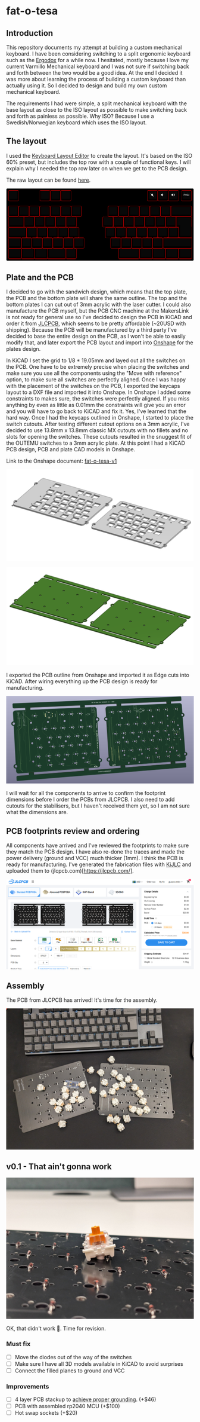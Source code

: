 # fat-o-tesa

## Introduction
This repository documents my attempt at building a custom mechanical keyboard. I have been considering switching to a split ergonomic keyboard such as the [Ergodox](https://ergodox-ez.com/) for a while now.
I hesitated, mostly because I love my current Varmillo Mechanical keyboard and I was not sure if switching back and forth between the two would be a good idea. At the end I decided it was more about learning the process of building a custom keyboard than actually using it. So I decided to design and build my own custom mechanical keyboard.

The requirements I had were simple, a split mechanical keyboard with the base layout as close to the ISO layout as possible to make switching back and forth as painless as possible. Why ISO? Because I use a Swedish/Norwegian keyboard which uses the ISO layout.

## The layout
I used the [Keyboard Layout Editor](http://www.keyboard-layout-editor.com/) to create the layout. It's based on the ISO 60% preset, but includes the top row with a couple of functional keys. I will explain why I needed the top row later on when we get to the PCB design.

The raw layout can be found [here](layouts/layout.kle).

![Layout](docs/assets/fat-o-tesa-layout.png)

## Plate and the PCB
I decided to go with the sandwich design, which means that the top plate, the PCB and the bottom plate will share the same outline.
The top and the bottom plates I can cut out of 3mm acrylic with the laser cutter. I could also manufacture the PCB myself, but the PCB CNC machine at the MakersLink is not ready for general use so I've decided to design the PCB in KiCAD and order it from [JLCPCB](https://jlcpcb.com/), which seems to be pretty affordable (~20USD with shipping). Because the PCB will be manufactured by a third party I've decided to base the entire design on the PCB, as I won't be able to easily modify that, and later export the PCB layout and import into [Onshape](https://cad.onshape.com) for the plates design.

In KiCAD I set the grid to 1/8 * 19.05mm and layed out all the switches on the PCB. One have to be extremely precise when placing the switches and make sure you use all the components using the "Move with reference" option, to make sure all switches are perfectly aligned.
Once I was happy with the placement of the switches on the PCB, I exported the keycaps layout to a DXF file and imported it into Onshape. In Onshape I added some constraints to makes sure, the switches were perfectly aligned. If you miss anything by even as little as 0.01mm the constraints will give you an error and you will have to go back to KiCAD and fix it. Yes, I've learned that the hard way. Once I had the keycaps outlined in Onshape, I started to place the switch cutouts. After testing different cutout options on a 3mm acrylic, I've decided to use 13.8mm x 13.8mm classic MX cutouts with no fillets and no slots for opening the switches. These cutouts resulted in the snuggest fit of the OUTEMU switches to a 3mm acrylic plate. At this point I had a KiCAD PCB design, PCB and plate CAD models in Onshape.

Link to the Onshape document: [fat-o-tesa-v1](https://cad.onshape.com/documents/4cd495c87c7dda10663811d2/w/b5d95b47f52db33ad3f41531/e/3e70d648d0571f67e1f8d256?renderMode=0&uiState=657f0b6864fd316c9ab080da)

![Top Plate](docs/assets/top-plate-render.png)

![PCB](docs/assets/pcb-render.png)

I exported the PCB outline from Onshape and imported it as Edge cuts into KiCAD. After wiring everything up the PCB design is ready for manufacturing.

![PCB](docs/assets/pcb-kicad.png)

I will wait for all the components to arrive to confirm the footprint dimensions before I order the PCBs from JLCPCB. I also need to add cutouts for the stabilisers, but I haven't received them yet, so I am not sure what the dimensions are.

## PCB footprints review and ordering
All components have arrived and I've reviewed the footprints to make sure they match the PCB design. I have also re-done the traces and made the power delivery (ground and VCC) much thicker (1mm).
I think the PCB is ready for manufacturing. I've generated the fabrication files with [KiJLC](https://github.com/fullyautomated/KiJLC) and uploaded them to (jlcpcb.com)[https://jlcpcb.com/].

![JLCPCB](docs/assets/jlcpcb-order.png)

## Assembly

The PCB from JLCPCB has arrived! It's time for the assembly.

![Parts](docs/assets/pre-assembly.png)

## v0.1 - That ain't gonna work
![FAIL](docs/assets/v-0-1-fail.png)

OK, that didn't work 🙈. Time for revision.

### Must fix
- [ ] Move the diodes out of the way of the switches
- [ ] Make sure I have all 3D models available in KiCAD to avoid surprises
- [ ] Connect the filled planes to ground and VCC

### Improvements
- [ ] 4 layer PCB stackup to [achieve proper grounding](https://www.youtube.com/watch?v=ySuUZEjARPY). (+$46)
- [ ] PCB with assembled rp2040 MCU (+$100)
- [ ] Hot swap sockets (+$20)
